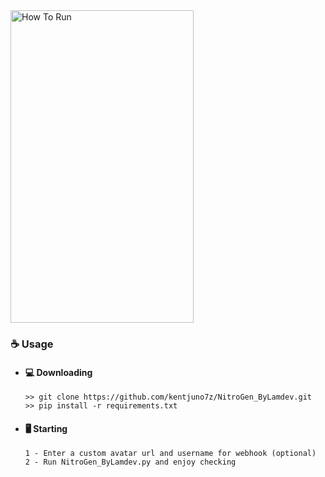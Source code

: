 <img src="https://media.discordapp.net/attachments/1116945809334870086/1119545272687661056/image.png?width=1245&height=662" alt="How To Run" style="height: 500px !important;width: 293.01px !important;" >


### ☕ Usage  
- #### 💻 Downloading
     ```
    >> git clone https://github.com/kentjuno7z/NitroGen_ByLamdev.git
    >> pip install -r requirements.txt
    ```
- #### 🖥️ Starting
      1 - Enter a custom avatar url and username for webhook (optional)
      2 - Run NitroGen_ByLamdev.py and enjoy checking



